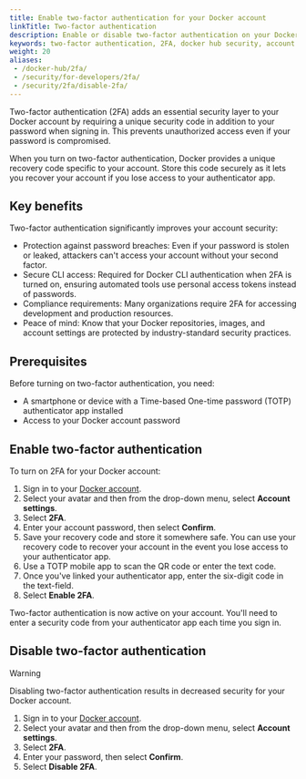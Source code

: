 ```yaml
---
title: Enable two-factor authentication for your Docker account
linkTitle: Two-factor authentication
description: Enable or disable two-factor authentication on your Docker account for enhanced security and account protection
keywords: two-factor authentication, 2FA, docker hub security, account security, TOTP, authenticator app, disable 2FA
weight: 20
aliases:
 - /docker-hub/2fa/
 - /security/for-developers/2fa/
 - /security/2fa/disable-2fa/
---
```


Two-factor authentication (2FA) adds an essential security layer to your Docker account by requiring a unique security code in addition to your password when signing in. This prevents unauthorized access even if your password is compromised.

When you turn on two-factor authentication, Docker provides a unique recovery code specific to your account. Store this code securely as it lets you recover your account if you lose access to your authenticator app.

## Key benefits

Two-factor authentication significantly improves your account security:

- Protection against password breaches: Even if your password is stolen or leaked, attackers can't access your account without your second factor.
- Secure CLI access: Required for Docker CLI authentication when 2FA is turned on, ensuring automated tools use personal access tokens instead of passwords.
- Compliance requirements: Many organizations require 2FA for accessing development and production resources.
- Peace of mind: Know that your Docker repositories, images, and account settings are protected by industry-standard security practices.

## Prerequisites

Before turning on two-factor authentication, you need:

- A smartphone or device with a Time-based One-time password (TOTP) authenticator app installed
- Access to your Docker account password

## Enable two-factor authentication

To turn on 2FA for your Docker account:

1. Sign in to your [Docker account](https://app.docker.com/login).
1. Select your avatar and then from the drop-down menu, select **Account settings**.
1. Select **2FA**.
1. Enter your account password, then select **Confirm**.
1. Save your recovery code and store it somewhere safe. You can use your recovery code to recover your account in the event you lose access to your authenticator app.
1. Use a TOTP mobile app to scan the QR code or enter the text code.
1. Once you've linked your authenticator app, enter the six-digit code in the text-field.
1. Select **Enable 2FA**.

Two-factor authentication is now active on your account. You'll need to enter a security code from your authenticator app each time you sign in.

## Disable two-factor authentication

> [!WARNING]
>
> Disabling two-factor authentication results in decreased security for your Docker account.

1. Sign in to your [Docker account](https://app.docker.com/login).
2. Select your avatar and then from the drop-down menu, select **Account settings**.
3. Select **2FA**.
4. Enter your password, then select **Confirm**.
5. Select **Disable 2FA**.
